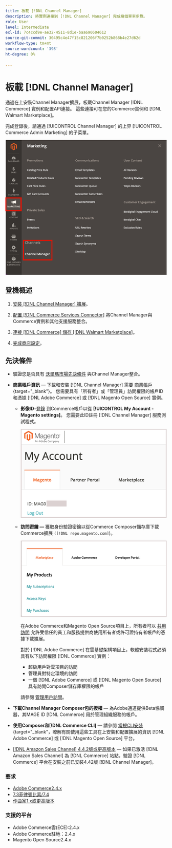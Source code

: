 ```yaml
---
title: 板載 [!DNL Channel Manager]
description: 將實例連接到 [!DNL Channel Manager] 完成幾個單車步驟。
role: User
level: Intermediate
exl-id: 7c4ccd9e-ae32-4511-8d1e-baa690604612
source-git-commit: 30495c4e47f15c821206f7b0252b868b4e27d62d
workflow-type: tm+mt
source-wordcount: '398'
ht-degree: 0%

---
```



# 板載 [!DNL Channel Manager]

通過在上安裝Channel Manager擴展，板載Channel Manager [!DNL Commerce] 實例和配置API連接。 這些連接可在您的Commerce實例和 [!DNL Walmart Marketplace]。

完成登錄後，請通過 [!UICONTROL Channel Manager] 的上界 [!UICONTROL Commerce Admin Marketing] 的子菜單。

![[!DNL Channel Manager] 管理視圖中的選項](assets/channel-manager-admin-view.png)

## 登機概述

1. [安裝 [!DNL Channel Manager] 擴展](install.md)。

1. [配置 [!DNL Commerce Services Connector]](connect.md) 將Channel Manager與Commerce實例和其他支援服務整合。

1. [連接 [!DNL Commerce] 儲存 [!DNL Walmart Marketplace]](connect.md)。

1. [完成商店設定](complete-store-setup.md)。

## 先決條件

- 驗證您是否具有 [沃爾瑪市場先決條件](walmart-prerequisites.md) 與Channel Manager整合。

- **商業帳戶資訊** — 下載和安裝 [!DNL Channel Manager] 需要 [商業帳戶](https://docs.magento.com/user-guide/magento/magento-account.html){target=&quot;_blank&quot;}。 您需要具有「所有者」或「管理員」訪問權限的帳戶ID和憑據 [!DNL Adobe Commerce] 或 [!DNL Magento Open Source] 實例。

   - **影像ID**-[登錄](https://account.magento.com/customer/account/login/) 到Commerce帳戶以從 **[!UICONTROL My Account - Magento settings]**。 您需要此ID註冊 [!DNL Channel Manager] 服務測試程式。

      ![[!DNL MAGEID] 在商業帳戶設定上](assets/mageid-my-commerce-account.png)

   - **訪問密鑰 —** 獲取身份驗證密鑰以從Commerce Composer儲存庫下載Commerce擴展 `([!DNL repo.magento.com]`)。

      ![[!UICONTROL Commerce Marketplace access keys]](assets/commerce-marketplace-access-keys.png)

      在Adobe Commerce和Magento Open Source項目上，所有者可以 [共用訪問](https://docs.magento.com/user-guide/magento/magento-account-share.html) 允許受信任的員工和服務提供商使用所有者或許可證持有者帳戶的憑據下載擴展。

      對於 [!DNL Adobe Commerce] 在雲基礎架構項目上，軟體安裝程式必須具有以下訪問權限 [!DNL Commerce] 實例：

      - 超級用戶對雲項目的訪問
      - 管理員對特定環境的訪問
      - 一個 [!DNL Adobe Commerce] 或 [!DNL Magento Open Source] 具有訪問Composer儲存庫權限的帳戶

      請參閱 [管理用戶訪問](https://devdocs.magento.com/cloud/project/user-admin.html)。


- **下載Channel Manager Composer包的授權** — 為Adobe通道提供Beta協調器，其MAGE ID [!DNL Commerce] 用於管理組織服務的帳戶。
- **使用Composer和[!DNL Commerce CLI]**  — 請參閱 [常規CLI安裝](https://devdocs.magento.com/extensions/install/){target=&quot;_blank&quot;，瞭解有關使用這些工具在上安裝和配置擴展的資訊 [!DNL Adobe Commerce] 或 [!DNL Magento Open Source] 平台。
- [[!DNL Amazon Sales Channel] 4.4.2版或更高版本](https://experienceleague.adobe.com/docs/commerce-channels/amazon/release-notes.html) — 如果已激活 [!DNL Amazon Sales Channel] 為 [!DNL Commerce] 站點，驗證 [!DNL Commerce] 平台在安裝之前已安裝4.42版 [!DNL Channel Manager]。

### 要求

- [Adobe Commerce2.4.x](https://devdocs.magento.com/release/released-versions.html)
- [7.3菲律賓比索/7.4](https://devdocs.magento.com/guides/v2.4/install-gde/prereq/php-settings.html)
- [作曲家1.x或更高版本](https://devdocs.magento.com/cloud/reference/cloud-composer.html)


### 支援的平台

- Adobe Commerce雲(ECE):2.4.x
- Adobe Commerce駐地：2.4.x
- Magento Open Source2.4.x
